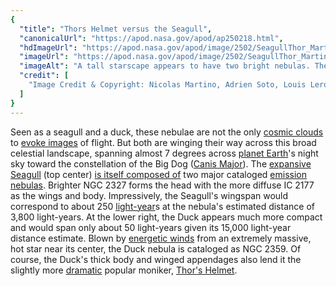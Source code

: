 ```yaml
---
{
  "title": "Thors Helmet versus the Seagull",
  "canonicalUrl": "https://apod.nasa.gov/apod/ap250218.html",
  "hdImageUrl": "https://apod.nasa.gov/apod/image/2502/SeagullThor_Martino_5149.jpg",
  "imageUrl": "https://apod.nasa.gov/apod/image/2502/SeagullThor_Martino_960.jpg",
  "imageAlt": "A tall starscape appears to have two bright nebulas. The large one at the top is colored mostly red and is known as the Seagull Nebula. The small one near the bottom right is known as Thor's Helmet. Please see the explanation for more detailed information.",
  "credit": [
    "Image Credit & Copyright: Nicolas Martino, Adrien Soto, Louis Leroux & [Yann Sainty](https://www.astrobin.com/users/yann_sainty/)"
  ]
}
---
```


Seen as a seagull and a duck, these nebulae are not the only [cosmic clouds](https://apod.nasa.gov/apod/ap080719.html) to [evoke images](https://apod.nasa.gov/apod/ap221121.html) of flight. But both are winging their way across this broad celestial landscape, spanning almost 7 degrees across [planet Earth](https://science.nasa.gov/earth/facts/)'s night sky toward the constellation of the Big Dog ([Canis Major](http://chandra.harvard.edu/photo/constellations/canismajor.html)). The [expansive Seagull](https://apod.nasa.gov/apod/ap090327.html) (top center) [is itself composed of](https://www.flickr.com/photos/113243238@N08/38742044570/) two major cataloged [emission nebulas](https://en.wikipedia.org/wiki/Emission_nebula). Brighter NGC 2327 forms the head with the more diffuse IC 2177 as the wings and body. Impressively, the Seagull's wingspan would correspond to about 250 [light-year](https://science.nasa.gov/exoplanets/what-is-a-light-year/)s at the nebula's estimated distance of 3,800 light-years. At the lower right, the Duck appears much more compact and would span only about 50 light-years given its 15,000 light-year distance estimate. Blown by [energetic winds](https://apod.nasa.gov/apod/ap250203.html) from an extremely massive, hot star near its center, the Duck nebula is cataloged as NGC 2359. Of course, the Duck's thick body and winged appendages also lend it the slightly more [dramatic](https://i.ytimg.com/vi/3M2YKeaTXIY/hq720.jpg) popular moniker, [Thor's Helmet](https://apod.nasa.gov/apod/ap240109.html).
